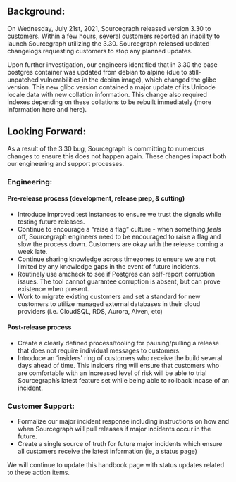 ## Background:

On Wednesday, July 21st, 2021, Sourcegraph released version 3.30 to customers. Within a few hours, several customers reported an inability to launch Sourcegraph utilizing the 3.30. Sourcegraph released updated changelogs requesting customers to stop any planned updates.

Upon further investigation, our engineers identified that in 3.30 the base postgres container was updated from debian to alpine (due to still-unpatched vulnerabilities in the debian image), which changed the glibc version. This new glibc version contained a major update of its Unicode locale data with new collation information. This change also required indexes depending on these collations to be rebuilt immediately (more information here and here).

## Looking Forward:

As a result of the 3.30 bug, Sourcegraph is committing to numerous changes to ensure this does not happen again. These changes impact both our engineering and support processes.

### Engineering:

#### Pre-release process (development, release prep, & cutting)

- Introduce improved test instances to ensure we trust the signals while testing future releases.
- Continue to encourage a “raise a flag” culture - when something _feels_ off, Sourcegraph engineers need to be encouraged to raise a flag and slow the process down. Customers are okay with the release coming a week late.
- Continue sharing knowledge across timezones to ensure we are not limited by any knowledge gaps in the event of future incidents.
- Routinely use amcheck to see if Postgres can self-report corruption issues. The tool cannot guarantee corruption is absent, but can prove existence when present.
- Work to migrate existing customers and set a standard for new customers to utilize managed external databases in their cloud providers (i.e. CloudSQL, RDS, Aurora, Aiven, etc)

#### Post-release process

- Create a clearly defined process/tooling for pausing/pulling a release that does not require individual messages to customers.
- Introduce an ‘insiders’ ring of customers who receive the build several days ahead of time. This insiders ring will ensure that customers who are comfortable with an increased level of risk will be able to trial Sourcegraph’s latest feature set while being able to rollback incase of an incident.

### Customer Support:

- Formalize our major incident response including instructions on how and when Sourcegraph will pull releases if major incidents occur in the future.
- Create a single source of truth for future major incidents which ensure all customers receive the latest information (ie, a status page)

We will continue to update this handbook page with status updates related to these action items.
